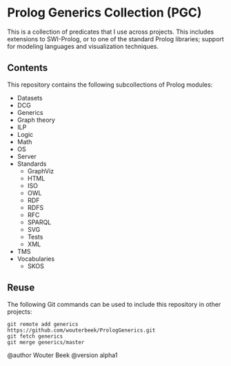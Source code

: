 # Prolog Generics Collection (PGC)

This is a collection of predicates that I use across projects.
This includes extensions to SWI-Prolog,
or to one of the standard Prolog libraries;
support for modeling languages and visualization techniques.

## Contents

This repository contains the following subcollections of Prolog modules:
  * Datasets
  * DCG
  * Generics
  * Graph theory
  * ILP
  * Logic
  * Math
  * OS
  * Server
  * Standards
    * GraphViz
    * HTML
    * ISO
    * OWL
    * RDF
    * RDFS
    * RFC
    * SPARQL
    * SVG
    * Tests
    * XML
  * TMS
  * Vocabularies
    * SKOS

## Reuse

The following Git commands can be used to include this repository in
other projects:

~~~{.bash}
git remote add generics https://github.com/wouterbeek/PrologGenerics.git
git fetch generics
git merge generics/master
~~~

@author Wouter Beek
@version alpha1
